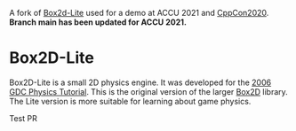A fork of [Box2d-Lite](https://github.com/erincatto/box2d-lite) used for a demo at ACCU 2021 and [CppCon2020](https://www.youtube.com/watch?v=oYCin0B037Y). **Branch main has been updated for ACCU 2021.**

# Box2D-Lite
Box2D-Lite is a small 2D physics engine. It was developed for the [2006 GDC Physics Tutorial](docs/GDC2006_Catto_Erin_PhysicsTutorial.pdf). This is the original version of the larger [Box2D](https://box2d.org) library. The Lite version is more suitable for learning about game physics.

Test PR